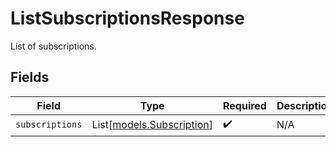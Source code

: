 # ListSubscriptionsResponse

List of subscriptions.


## Fields

| Field                                                  | Type                                                   | Required                                               | Description                                            |
| ------------------------------------------------------ | ------------------------------------------------------ | ------------------------------------------------------ | ------------------------------------------------------ |
| `subscriptions`                                        | List[[models.Subscription](../models/subscription.md)] | :heavy_check_mark:                                     | N/A                                                    |